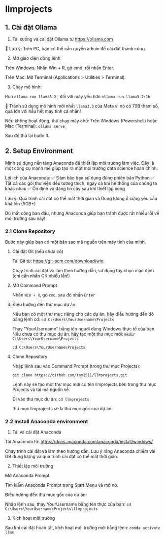 # llmprojects

## 1. Cài đặt Ollama

1. Tải xuống và cài đặt Ollama từ https://ollama.com
   
📌 Lưu ý: Trên PC, bạn có thể cần quyền admin để cài đặt thành công.

2. Mở giao diện dòng lệnh:
   
Trên Windows: Nhấn Win + R, gõ cmd, rồi nhấn Enter.

Trên Mac: Mở Terminal (Applications > Utilities > Terminal).

3. Chạy mô hình:
   
Run `ollama run llama3.2` , đối với máy yếu hơn `ollama run llama3.2:1b`

🚫 Tránh sử dụng mô hình mới nhất `llama3.3` của Meta vì nó có 70B tham số, quá lớn với hầu hết máy tính cá nhân!

Nếu không hoạt động, thử chạy máy chủ: Trên Windows (Powershell) hoặc Mac (Terminal): `ollama serve`  

Sau đó thử lại bước 3.

## 2. Setup Environment

Mình sử dụng nền tảng Anaconda để thiết lập môi trường làm việc. Đây là một công cụ mạnh mẽ giúp tạo ra một môi trường data science hoàn chỉnh.

Lợi ích của Anaconda: 
✅ Đảm bảo bạn sử dụng đúng phiên bản Python
✅ Tất cả các gói thư viện đều tương thích, ngay cả khi hệ thống của chúng ta khác nhau
✅ Ổn định và đáng tin cậy sau khi thiết lập xong

Lưu ý: Quá trình cài đặt có thể mất thời gian và Dung lượng ổ cứng yêu cầu khá lớn (5GB+)

Dù mất công ban đầu, nhưng Anaconda giúp bạn tránh được rất nhiều lỗi về môi trường sau này!

### 2.1 Clone Repository

Bước này giúp bạn có một bản sao mã nguồn trên máy tính của mình.

1. Cài đặt Git (nếu chưa có)
   
   Tải Git từ: https://git-scm.com/download/win
   
   Chạy trình cài đặt và làm theo hướng dẫn, sử dụng tùy chọn mặc định (chỉ cần nhấn OK nhiều lần!)
   
2. Mở Command Prompt
   
   Nhấn `Win + R`, gõ `cmd`, sau đó nhấn `Enter`
   
3. Điều hướng đến thư mục dự án
   
   Nếu bạn có một thư mục riêng cho các dự án, hãy điều hướng đến đó bằng lệnh cd:
   `cd C:\Users\YourUsername\Projects`
   
   Thay "YourUsername" bằng tên người dùng Windows thực tế của bạn.
   Nếu chưa có thư mục dự án, hãy tạo một thư mục mới:
   `mkdir C:\Users\YourUsername\Projects`
   
   `cd C:\Users\YourUsername\Projects`
4. Clone Repository
   
   Nhập lệnh sau vào Command Prompt (trong thư mục Projects):
   
   `git clone https://github.com/tam1511/llmprojects.git`
   
   Lệnh này sẽ tạo một thư mục mới có tên llmprojects bên trong thư mục Projects và tải mã nguồn về.
   
   Đi vào thư mục dự án:
   `cd llmprojects`
   
   thư mục llmprojects sẽ là thư mục gốc của dự án

### 2.2 Install Anaconda environment

1. Tải và cài đặt Anaconda
   
Tải Anaconda từ: https://docs.anaconda.com/anaconda/install/windows/

Chạy trình cài đặt và làm theo hướng dẫn. Lưu ý rằng Anaconda chiếm vài GB dung lượng và quá trình cài đặt có thể mất thời gian.

2. Thiết lập môi trường
   
Mở Anaconda Prompt:

Tìm kiếm Anaconda Prompt trong Start Menu và mở nó.

Điều hướng đến thư mục gốc của dự án:

Nhập lệnh sau, thay YourUsername bằng tên thực của bạn: `cd C:\Users\YourUsername\Projects\llmprojects`

3. Kích hoạt môi trường
   
Sau khi cài đặt hoàn tất, kích hoạt môi trường mới bằng lệnh: `conda activate llms`

   
